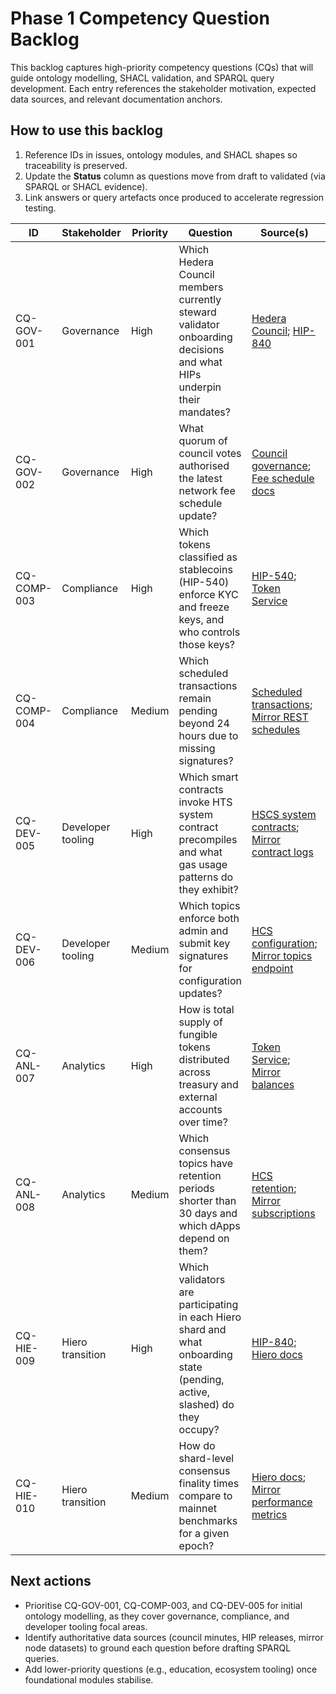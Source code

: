 # Phase 1 Competency Question Backlog

This backlog captures high-priority competency questions (CQs) that will guide ontology modelling, SHACL validation, and SPARQL query development.  Each entry references the stakeholder motivation, expected data sources, and relevant documentation anchors.

## How to use this backlog

1. Reference IDs in issues, ontology modules, and SHACL shapes so traceability is preserved.
2. Update the **Status** column as questions move from draft to validated (via SPARQL or SHACL evidence).
3. Link answers or query artefacts once produced to accelerate regression testing.

| ID | Stakeholder | Priority | Question | Source(s) | Notes | Status |
| -- | ----------- | -------- | -------- | --------- | ----- | ------ |
| CQ-GOV-001 | Governance | High | Which Hedera Council members currently steward validator onboarding decisions and what HIPs underpin their mandates? | [Hedera Council](https://hedera.com/council); [HIP-840](https://hips.hedera.com/hip/hip-840) | Requires modelling council committees, meeting records, and HIP provenance. | Draft |
| CQ-GOV-002 | Governance | High | What quorum of council votes authorised the latest network fee schedule update? | [Council governance](https://hedera.com/council); [Fee schedule docs](https://docs.hedera.com/hedera/core-concepts/fees) | Dependent on availability of public vote records or release notes. | Draft |
| CQ-COMP-003 | Compliance | High | Which tokens classified as stablecoins (HIP-540) enforce KYC and freeze keys, and who controls those keys? | [HIP-540](https://hips.hedera.com/hip/hip-540); [Token Service](https://docs.hedera.com/hedera/sdks-and-apis/token-service/introduction) | Drives modelling of token compliance attributes and account roles. | Draft |
| CQ-COMP-004 | Compliance | Medium | Which scheduled transactions remain pending beyond 24 hours due to missing signatures? | [Scheduled transactions](https://docs.hedera.com/hedera/core-concepts/scheduled-transactions); [Mirror REST schedules](https://docs.hedera.com/hedera/mirror-node/sdks-and-apis/rest-api#tag/Schedule) | Requires temporal reasoning and mirror data ingestion. | Draft |
| CQ-DEV-005 | Developer tooling | High | Which smart contracts invoke HTS system contract precompiles and what gas usage patterns do they exhibit? | [HSCS system contracts](https://docs.hedera.com/hedera/core-concepts/smart-contracts/system-contracts); [Mirror contract logs](https://docs.hedera.com/hedera/mirror-node/sdks-and-apis/rest-api#tag/Contracts) | Supports optimisation guidance and ontology alignment with execution traces. | Draft |
| CQ-DEV-006 | Developer tooling | Medium | Which topics enforce both admin and submit key signatures for configuration updates? | [HCS configuration](https://docs.hedera.com/hedera/core-concepts/hedera-consensus-service/manage-topics); [Mirror topics endpoint](https://docs.hedera.com/hedera/mirror-node/sdks-and-apis/rest-api#tag/Topics) | Connects governance metadata with operational artefacts. | Draft |
| CQ-ANL-007 | Analytics | High | How is total supply of fungible tokens distributed across treasury and external accounts over time? | [Token Service](https://docs.hedera.com/hedera/sdks-and-apis/token-service/token-relationships); [Mirror balances](https://docs.hedera.com/hedera/mirror-node/sdks-and-apis/rest-api#tag/Balances) | Requires longitudinal aggregation and PROV links to mirror exports. | Draft |
| CQ-ANL-008 | Analytics | Medium | Which consensus topics have retention periods shorter than 30 days and which dApps depend on them? | [HCS retention](https://docs.hedera.com/hedera/core-concepts/hedera-consensus-service/message-retention); [Mirror subscriptions](https://docs.hedera.com/hedera/mirror-node/sdks-and-apis/topics) | Encourages modelling of topic consumers and SLAs. | Draft |
| CQ-HIE-009 | Hiero transition | High | Which validators are participating in each Hiero shard and what onboarding state (pending, active, slashed) do they occupy? | [HIP-840](https://hips.hedera.com/hip/hip-840); [Hiero docs](https://docs.hedera.com/hiero) | Depends on forthcoming public datasets; placeholder for future integration. | Draft |
| CQ-HIE-010 | Hiero transition | Medium | How do shard-level consensus finality times compare to mainnet benchmarks for a given epoch? | [Hiero docs](https://docs.hedera.com/hiero); [Mirror performance metrics](https://docs.hedera.com/hedera/mirror-node/architecture/metrics) | Will require time-series data capture and modelling of performance indicators. | Draft |

## Next actions

* Prioritise CQ-GOV-001, CQ-COMP-003, and CQ-DEV-005 for initial ontology modelling, as they cover governance, compliance, and developer tooling focal areas.
* Identify authoritative data sources (council minutes, HIP releases, mirror node datasets) to ground each question before drafting SPARQL queries.
* Add lower-priority questions (e.g., education, ecosystem tooling) once foundational modules stabilise.
